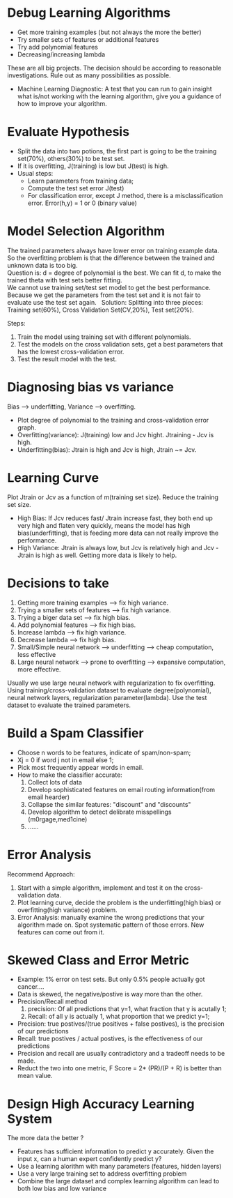 # Debug Learning Algorithms

* Get more training examples (but not always the more the better)
* Try smaller sets of features or additional features
* Try add polynomial features
* Decreasing/increasing lambda  

These are all big projects. The decision should be according to reasonable investigations. Rule out as many possibilities as possible.

* Machine Learning Diagnostic:
A test that you can run to gain insight what is/not working with the learning algorithm, give you a guidance of how to improve your algorithm.

# Evaluate Hypothesis
* Split the data into two potions, the first part is going to be the training set(70%), others(30%) to be test set.
* If it is overfitting, J(training) is low but J(test) is high.
* Usual steps:
    * Learn parameters from training data;
    * Compute the test set error J(test)
    * For classification error, except J method, there is a misclassification error. Error(h,y) = 1 or 0 (binary value)

# Model Selection Algorithm
The trained parameters always have lower error on training example data. So the overfitting problem is that the difference between the trained and unknown data is too big.   
Question is: d = degree of polynomial is the best. We can fit d, to make the trained theta with test sets better fitting.  
We cannot use training set/test set model to get the best performance. Because we get the parameters from the test set and it is not fair to evaluate use the test set again.  
Solution: Splitting into three pieces: Training set(60%), Cross Validation Set(CV,20%), Test set(20%).  

Steps:
1. Train the model using training set with different polynomials.
2. Test the models on the cross validation sets, get a best parameters that has the lowest cross-validation error.
3. Test the result model with the test.

# Diagnosing bias vs variance
Bias --> underfitting, Variance --> overfitting.  
* Plot degree of polynomial to the training and cross-validation error graph.
* Overfitting(variance): J(training) low and Jcv hight. Jtraining - Jcv is high.
* Underfitting(bias): Jtrain is high and Jcv is high, Jtrain ~= Jcv.

# Learning Curve
Plot Jtrain or Jcv as a function of m(training set size). Reduce the training set size.  
* High Bias: If Jcv reduces fast/ Jtrain increase fast, they both end up very high and flaten very quickly, means the model has high bias(underfitting), that is feeding more data can not really improve the performance.
* High Variance: Jtrain is always low, but Jcv is relatively high and Jcv - Jtrain is high as well. Getting more data is likely to help.

# Decisions to take
1. Getting more training examples --> fix high variance.
2. Trying a smaller sets of features --> fix high variance.
3. Trying a biger data set --> fix high bias.
4. Add polynomial features --> fix high bias.
5. Increase lambda --> fix high variance.
6. Decrease lambda --> fix high bias.
7. Small/Simple neural network --> underfitting --> cheap computation, less effective
8. Large neural network --> prone to overfitting --> expansive computation, more effective. 

Usually we use large neural network with regularization to fix overfitting. Using training/cross-validation dataset to evaluate 
degree(polynomial), neural network layers, regularization parameter(lambda). Use the test dataset to evaluate the trained parameters.

# Build a Spam Classifier
* Choose n words to be features, indicate of spam/non-spam;
* Xj = 0 if word j not in email else 1;
* Pick most frequently appear words in email.
* How to make the classifier accurate:
   1. Collect lots of data
   2. Develop sophisticated features on email routing information(from email hearder)
   3. Collapse the similar features: "discount" and "discounts"
   4. Develop algorithm to detect delibrate misspellings (m0rgage,med1cine)
   5. ......

# Error Analysis
Recommend Approach:  

1. Start with a simple algorithm, implement and test it on the cross-validation data.
2. Plot learning curve, decide the problem is the underfitting(high bias) or overfitting(high variance) problem.
3. Error Analysis: manually examine the wrong predictions that your algorithm made on. Spot systematic pattern of those errors. New features can come out from it.

# Skewed Class and Error Metric
* Example: 1% error on test sets. But only 0.5% people actually got cancer....
* Data is skewed, the negative/postive is way more than the other.
* Precision/Recall method
   1. precision: Of all predictions that y=1, what fraction that y is acutally 1;
   2. Recall: of all y is actually 1, what proportion that we predict y=1;
 * Precision: true postives/(true positives + false postives), is the precision of our predictions
 * Recall: true postives / actual postives, is the effectiveness of our predictions 
* Precision and recall are usually contradictory and a tradeoff needs to be made.
* Reduct the two into one metric, F Score = 2* (PR)/(P + R) is better than mean value.

# Design High Accuracy Learning System
The more data the better ?    
* Features has sufficient information to predict y accurately. Given the input x, can a human expert confidently predict y?
* Use a learning alorithm with many parameters (features, hidden layers)
* Use a very large training set to address overfitting problem
* Combine the large dataset and complex learning algorithm can lead to both low bias and low variance
